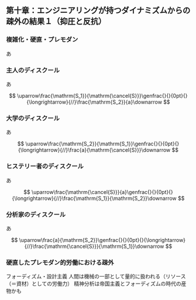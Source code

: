 ## 第十章：エンジニアリングが持つダイナミズムからの疎外の結果１（抑圧と反抗）

### 複雑化・硬直・プレモダン

あ

### 主人のディスクール

あ

$$
\uparrow\frac{\mathrm{S_1}}{\mathrm{\cancel{S}}}\genfrac{}{}{0pt}{}{\longrightarrow}{//}\frac{\mathrm{S_2}}{a}\downarrow
$$

### 大学のディスクール

あ

$$
\uparrow\frac{\mathrm{S_2}}{\mathrm{S_1}}\genfrac{}{}{0pt}{}{\longrightarrow}{//}\frac{a}{\mathrm{\cancel{S}}}\downarrow
$$

### ヒステリー者のディスクール

あ

$$
\uparrow\frac{\mathrm{\cancel{S}}}{a}\genfrac{}{}{0pt}{}{\longrightarrow}{//}\frac{\mathrm{S_1}}{\mathrm{S_2}}\downarrow
$$

### 分析家のディスクール

あ

$$
\uparrow\frac{a}{\mathrm{S_2}}\genfrac{}{}{0pt}{}{\longrightarrow}{//}\frac{\mathrm{\cancel{S}}}{\mathrm{S_1}}\downarrow
$$


### 硬直したプレモダン的労働における疎外

フォーディズム・設計主義
人間は機械の一部として量的に扱われる（リソース（＝資材）としての労働力）
精神分析は帝国主義とフォーディズムの時代の産物かも